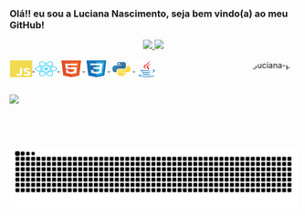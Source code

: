 ### Olá!! eu sou a Luciana Nascimento, seja bem vindo(a) ao meu GitHub!

<div align="center">
  <a href="https://github.com/LucianaNascimento">
  <img height="160em" 
widtht="160em" src="https://github-readme-stats.vercel.app/api?username=LucianaNascimento&show_icons=true&theme=dracula&include_all_commits=true&count_private=true"/>
  <img height="160em" widtht="160em" src="https://github-readme-stats.vercel.app/api/top-langs/?username=LucianaNascimento&layout=compact&langs_count=7&theme=dracula"/>
</div>
<div style="display: inline_block"><br>
  <img align="center" alt="Luci-Js" height="30" width="40" src="https://raw.githubusercontent.com/devicons/devicon/master/icons/javascript/javascript-plain.svg">
  <!--<img align="center" alt="Luci-Ts" height="30" width="40" src="https://raw.githubusercontent.com/devicons/devicon/master/icons/typescript/typescript-plain.svg">-->
  <img align="center" alt="Luci-React" height="30" width="40" src="https://raw.githubusercontent.com/devicons/devicon/master/icons/react/react-original.svg">
  <img align="center" alt="Luci-HTML" height="30" width="40" src="https://raw.githubusercontent.com/devicons/devicon/master/icons/html5/html5-original.svg">
  <img align="center" alt="Luci-CSS" height="30" width="40" src="https://raw.githubusercontent.com/devicons/devicon/master/icons/css3/css3-original.svg">
  <img align="center" alt="Luci-Python" height="30" width="40" src="https://raw.githubusercontent.com/devicons/devicon/master/icons/python/python-original.svg">
  <img align="center" alt="Luci-Csharp" height="30" width="40" src="https://raw.githubusercontent.com/devicons/devicon/master/icons/java/java-original.svg">
  <img align="right"  alt="luciana-pic" height="150" style="border-radius:50px" src="https://cdn.discordapp.com/attachments/898488317845331990/898488375714136095/download20211005051320.png">
</div>
  
  ##
 
<div> 
  
 
  <a href="https://www.linkedin.com/in/luciana-nascimento-a5028439/" target="_blank"><img src="https://img.shields.io/badge/-LinkedIn-%230077B5?style=for-the-badge&logo=linkedin&logoColor=white" target="_blank"></a> 
 
  ![Snake animation](https://github.com/LucianaNascimento/LucianaNascimento/blob/output/github-contribution-grid-snake.svg)
 
</div>


